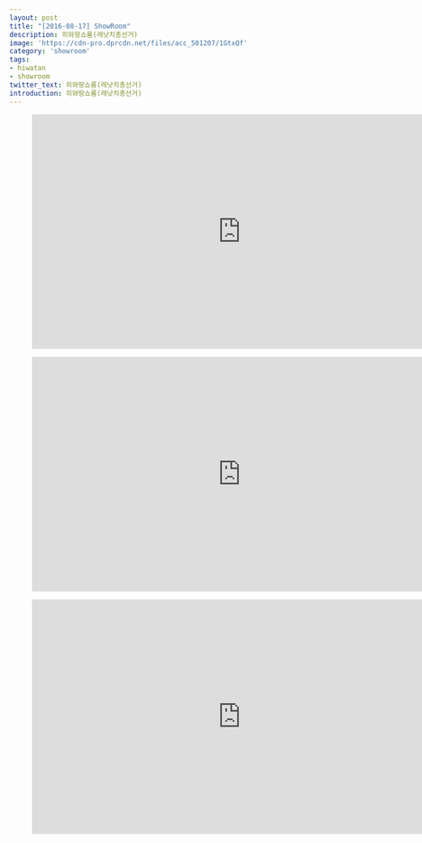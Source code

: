 ```yaml
---
layout: post
title: "[2016-08-17] ShowRoom"
description: 히와땅쇼룸(레낫치총선거)
image: 'https://cdn-pro.dprcdn.net/files/acc_501207/1GtxQf'
category: 'showroom'
tags:
- hiwatan
- showroom
twitter_text: 히와땅쇼룸(레낫치총선거)
introduction: 히와땅쇼룸(레낫치총선거)
---
```

<figure class="video_container">
<iframe width="740" height="416" src="https://serviceapi.nmv.naver.com/flash/convertIframeTag.nhn?vid=CBC3A2F467832B5F2D07A2866A7A7DEB9305&outKey=V126fa0d20a39218e383d24e10033cb9032cfec76ce085a7fb26a24e10033cb9032cf" frameborder="no" scrolling="no" webkitallowfullscreen mozallowfullscreen allowfullscreen></iframe>
</figure>

<figure class="video_container">
<iframe width="740" height="416" src="https://serviceapi.nmv.naver.com/flash/convertIframeTag.nhn?vid=3392EA6C1FE336311D0BE90330E3E045D767&outKey=V12102815904ad7199da6b1b943db31a9a2c73d5ec63d7df4c885b1b943db31a9a2c7" frameborder="no" scrolling="no" webkitallowfullscreen mozallowfullscreen allowfullscreen></iframe>
</figure>

<figure class="video_container">
<iframe width="740" height="416" src="https://serviceapi.nmv.naver.com/flash/convertIframeTag.nhn?vid=5E5F1131C8258A20C3BF6E388E3E70D632DF&outKey=V1241470845cf88309846cc3ba61eac2d69310c940ab6187e898fcc3ba61eac2d6931" frameborder="no" scrolling="no" webkitallowfullscreen mozallowfullscreen allowfullscreen></iframe>
</figure>
